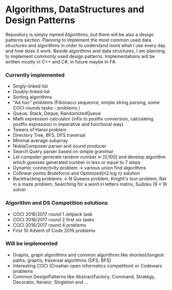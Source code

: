 # Algorithms, DataStructures and Design Patterns

Repository is simply named Algorithms, but there will be also a design patterns section. Planning to implement the most common used data structures and algorithms in order to understand more what I use every day and how does it work. Beside algorithms and data structures, I am planning to implement commonly used design patterns. Implementations will be written mostly in C++ and C#, in future maybe in F#. 

### Currently implemented
* Singly-linked list
* Doubly-linked list
* Sorting algorithms
* "Ad hoc" problems (Fibonacci sequence, simple string parsing, some COCI rounds tasks - problems )
* Queue, Stack, Deque, RandomizedQueue
* Math expression calculator (infix to postfix conversion, calculating postfix expression in imperative and functional way)
* Towers of Hanoi problem
* Directory Tree, BFS, DFS traversal
* Minimal average subarray
* NokiaComposer parser and sound producer
* Search Query parser based on simple grammar
* Let computer generate random number in [0,100] and develop algorithm which guesses generated number in less or equal to 7 steps
* Dynamic connectivity problem -> various union find algorithms
* Collinear points Bruteforce and Optimized(n2 log n) solution
* Backtracking problems -> N Queens problem, Knight's tour problem, Rat in a maze problem, Searching for a word in letters matrix, Sudoku (9 * 9) solver

### Algorithm and DS Competition solutions
* COCI 2016/2017 round 1 Jetpack task
* COCI 2016/2017 round 2 first six tasks
* COCI 2016/2017 round 4 problems
* First 10 Advent of Code 2016 problems

### Will be implemented
* Graphs, graph algorithms and common algorithms like shortest/longest paths, graphs, traversal algorithms (DFS, BFS)
* Interesting COCI (Croatian open informatics competition) or Codewars problems
* Common DesignPatterns like AbstractFactory, Command, Strategy, Decorator, Iterator, Singleton and ...
